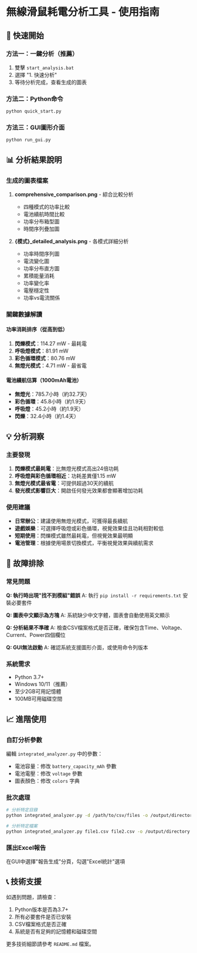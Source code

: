# 無線滑鼠耗電分析工具 - 使用指南

## 🚀 快速開始

### 方法一：一鍵分析（推薦）
1. 雙擊 `start_analysis.bat`
2. 選擇 "1. 快速分析"
3. 等待分析完成，查看生成的圖表

### 方法二：Python命令
```bash
python quick_start.py
```

### 方法三：GUI圖形介面
```bash
python run_gui.py
```

## 📊 分析結果說明

### 生成的圖表檔案

1. **comprehensive_comparison.png** - 綜合比較分析
   - 四種模式的功率比較
   - 電池續航時間比較
   - 功率分布箱型圖
   - 時間序列疊加圖

2. **{模式}_detailed_analysis.png** - 各模式詳細分析
   - 功率時間序列圖
   - 電流變化圖
   - 功率分布直方圖
   - 累積能量消耗
   - 功率變化率
   - 電壓穩定性
   - 功率vs電流關係

### 關鍵數據解讀

#### 功率消耗排序（從高到低）
1. **閃爍模式**：114.27 mW - 最耗電
2. **呼吸燈模式**：81.91 mW
3. **彩色循環模式**：80.76 mW  
4. **無燈光模式**：4.71 mW - 最省電

#### 電池續航估算（1000mAh電池）
- **無燈光**：785.7小時（約32.7天）
- **彩色循環**：45.8小時（約1.9天）
- **呼吸燈**：45.2小時（約1.9天）
- **閃爍**：32.4小時（約1.4天）

## 💡 分析洞察

### 主要發現
1. **閃爍模式最耗電**：比無燈光模式高出24倍功耗
2. **呼吸燈與彩色循環相近**：功耗差異僅1.15 mW
3. **無燈光模式最省電**：可提供超過30天的續航
4. **發光模式影響巨大**：開啟任何發光效果都會顯著增加功耗

### 使用建議
- **日常辦公**：建議使用無燈光模式，可獲得最長續航
- **遊戲娛樂**：可選擇呼吸燈或彩色循環，視覺效果佳且功耗相對較低
- **短期使用**：閃爍模式雖然最耗電，但視覺效果最明顯
- **電池管理**：根據使用場景切換模式，平衡視覺效果與續航需求

## 🔧 故障排除

### 常見問題

**Q: 執行時出現"找不到模組"錯誤**
A: 執行 `pip install -r requirements.txt` 安裝必要套件

**Q: 圖表中文顯示為方塊**
A: 系統缺少中文字體，圖表會自動使用英文顯示

**Q: 分析結果不準確**
A: 檢查CSV檔案格式是否正確，確保包含Time、Voltage、Current、Power四個欄位

**Q: GUI無法啟動**
A: 確認系統支援圖形介面，或使用命令列版本

### 系統需求
- Python 3.7+
- Windows 10/11（推薦）
- 至少2GB可用記憶體
- 100MB可用磁碟空間

## 📈 進階使用

### 自訂分析參數
編輯 `integrated_analyzer.py` 中的參數：
- 電池容量：修改 `battery_capacity_mAh` 參數
- 電池電壓：修改 `voltage` 參數
- 圖表顏色：修改 `colors` 字典

### 批次處理
```bash
# 分析特定目錄
python integrated_analyzer.py -d /path/to/csv/files -o /output/directory

# 分析特定檔案
python integrated_analyzer.py file1.csv file2.csv -o /output/directory
```

### 匯出Excel報告
在GUI中選擇"報告生成"分頁，勾選"Excel統計"選項

## 📞 技術支援

如遇到問題，請檢查：
1. Python版本是否為3.7+
2. 所有必要套件是否已安裝
3. CSV檔案格式是否正確
4. 系統是否有足夠的記憶體和磁碟空間

更多技術細節請參考 `README.md` 檔案。